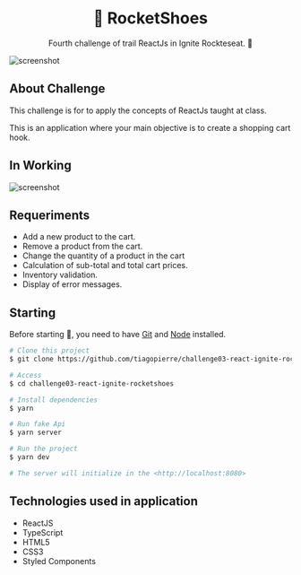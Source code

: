 <h1 align="center">👟 RocketShoes</h1>
<p align="center">Fourth challenge of trail ReactJs in Ignite Rockteseat. 🚀</p>

<img src="https://github.com/tiagopierre/challenge03-react-ignite-rocketshoes/blob/master/assets/screenshot.PNG" alt="screenshot"/>


<h2>About Challenge</h2>
<p>This challenge is for to apply the concepts of ReactJs taught at class.</p>
<p>This is an application where your main objective is to create a shopping cart hook.
</p>


<h2>In Working</h2>

<img src="https://github.com/tiagopierre/challenge03-react-ignite-rocketshoes/blob/master/assets/screenshot.gif" alt="screenshot"/>

<h2>Requeriments</h2>

<ul>
  <li> Add a new product to the cart.</li>
  <li> Remove a product from the cart.</li>
  <li> Change the quantity of a product in the cart</li>
  <li> Calculation of sub-total and total cart prices.</li>
  <li>Inventory validation.</li>
  <li>Display of error messages.</li>
</ul>

<h2>Starting</h2>

Before starting :checkered_flag:, you need to have [Git](https://git-scm.com) and [Node](https://nodejs.org/en/) installed.

```bash
# Clone this project
$ git clone https://github.com/tiagopierre/challenge03-react-ignite-rocketshoes.git

# Access
$ cd challenge03-react-ignite-rocketshoes

# Install dependencies
$ yarn

# Run fake Api
$ yarn server

# Run the project
$ yarn dev

# The server will initialize in the <http://localhost:8080>
```

<h2>Technologies used in application</h2>

<ul>
  <li>ReactJS</li>
  <li>TypeScript</li>
  <li>HTML5</li>
  <li>CSS3</li>
  <li>Styled Components</li>
</ul>

